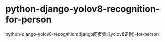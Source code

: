 # python-django-yolov8-recognition-for-person
python-django-yolov8-recognition(django网页集成yolov8识别)-for-person
